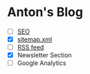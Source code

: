 # Anton's Blog

- [ ] [SEO](https://github.com/garmeeh/next-seo)
- [x] [sitemap.xml](https://github.com/IlusionDev/nextjs-sitemap-generator)
- [ ] [RSS feed](https://github.com/jpmonette/feed)
- [x] Newsletter Section
- [ ] Google Analytics
